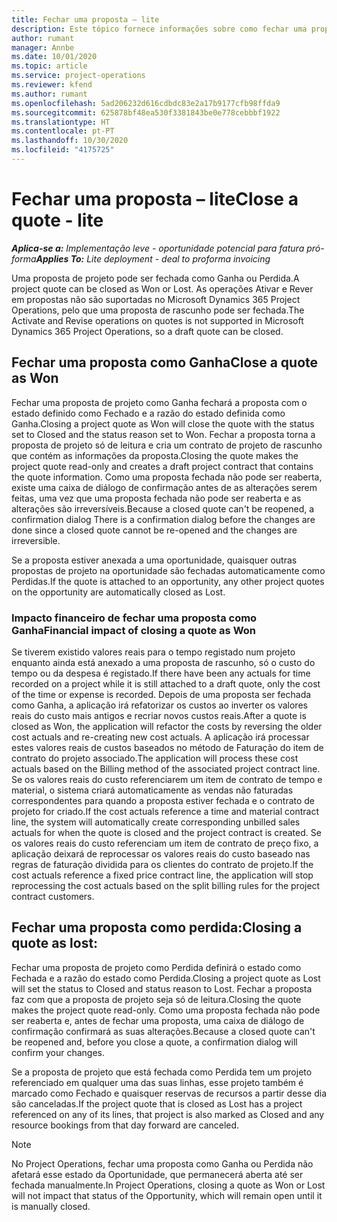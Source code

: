 ```yaml
---
title: Fechar uma proposta – lite
description: Este tópico fornece informações sobre como fechar uma proposta no Project Operations.
author: rumant
manager: Annbe
ms.date: 10/01/2020
ms.topic: article
ms.service: project-operations
ms.reviewer: kfend
ms.author: rumant
ms.openlocfilehash: 5ad206232d616cdbdc83e2a17b9177cfb98ffda9
ms.sourcegitcommit: 625878bf48ea530f3381843be0e778cebbbf1922
ms.translationtype: HT
ms.contentlocale: pt-PT
ms.lasthandoff: 10/30/2020
ms.locfileid: "4175725"
---
```

# <a name="close-a-quote---lite"></a><span data-ttu-id="caa0a-103">Fechar uma proposta – lite</span><span class="sxs-lookup"><span data-stu-id="caa0a-103">Close a quote - lite</span></span>

<span data-ttu-id="caa0a-104">_**Aplica-se a:** Implementação leve - oportunidade potencial para fatura pró-forma_</span><span class="sxs-lookup"><span data-stu-id="caa0a-104">_**Applies To:** Lite deployment - deal to proforma invoicing_</span></span>

<span data-ttu-id="caa0a-105">Uma proposta de projeto pode ser fechada como Ganha ou Perdida.</span><span class="sxs-lookup"><span data-stu-id="caa0a-105">A project quote can be closed as Won or Lost.</span></span> <span data-ttu-id="caa0a-106">As operações Ativar e Rever em propostas não são suportadas no Microsoft Dynamics 365 Project Operations, pelo que uma proposta de rascunho pode ser fechada.</span><span class="sxs-lookup"><span data-stu-id="caa0a-106">The Activate and Revise operations on quotes is not supported in Microsoft Dynamics 365 Project Operations, so a draft quote can be closed.</span></span>

## <a name="close-a-quote-as-won"></a><span data-ttu-id="caa0a-107">Fechar uma proposta como Ganha</span><span class="sxs-lookup"><span data-stu-id="caa0a-107">Close a quote as Won</span></span>

<span data-ttu-id="caa0a-108">Fechar uma proposta de projeto como Ganha fechará a proposta com o estado definido como Fechado e a razão do estado definida como Ganha.</span><span class="sxs-lookup"><span data-stu-id="caa0a-108">Closing a project quote as Won will close the quote with the status set to Closed and the status reason set to Won.</span></span> <span data-ttu-id="caa0a-109">Fechar a proposta torna a proposta de projeto só de leitura e cria um contrato de projeto de rascunho que contém as informações da proposta.</span><span class="sxs-lookup"><span data-stu-id="caa0a-109">Closing the quote makes the project quote read-only and creates a draft project contract that contains the quote information.</span></span> <span data-ttu-id="caa0a-110">Como uma proposta fechada não pode ser reaberta, existe uma caixa de diálogo de confirmação antes de as alterações serem feitas, uma vez que uma proposta fechada não pode ser reaberta e as alterações são irreversíveis.</span><span class="sxs-lookup"><span data-stu-id="caa0a-110">Because a closed quote can't be reopened, a confirmation dialog There is a confirmation dialog before the changes are done since a closed quote cannot be re-opened and the changes are irreversible.</span></span>

<span data-ttu-id="caa0a-111">Se a proposta estiver anexada a uma oportunidade, quaisquer outras propostas de projeto na oportunidade são fechadas automaticamente como Perdidas.</span><span class="sxs-lookup"><span data-stu-id="caa0a-111">If the quote is attached to an opportunity, any other project quotes on the opportunity are automatically closed as Lost.</span></span>

### <a name="financial-impact-of-closing-a-quote-as-won"></a><span data-ttu-id="caa0a-112">Impacto financeiro de fechar uma proposta como Ganha</span><span class="sxs-lookup"><span data-stu-id="caa0a-112">Financial impact of closing a quote as Won</span></span>

<span data-ttu-id="caa0a-113">Se tiverem existido valores reais para o tempo registado num projeto enquanto ainda está anexado a uma proposta de rascunho, só o custo do tempo ou da despesa é registado.</span><span class="sxs-lookup"><span data-stu-id="caa0a-113">If there have been any actuals for time recorded on a project while it is still attached to a draft quote, only the cost of the time or expense is recorded.</span></span> <span data-ttu-id="caa0a-114">Depois de uma proposta ser fechada como Ganha, a aplicação irá refatorizar os custos ao inverter os valores reais do custo mais antigos e recriar novos custos reais.</span><span class="sxs-lookup"><span data-stu-id="caa0a-114">After a quote is closed as Won, the application will refactor the costs by reversing the older cost actuals and re-creating new cost actuals.</span></span> <span data-ttu-id="caa0a-115">A aplicação irá processar estes valores reais de custos baseados no método de Faturação do item de contrato do projeto associado.</span><span class="sxs-lookup"><span data-stu-id="caa0a-115">The application will process these cost actuals based on the Billing method of the associated project contract line.</span></span> <span data-ttu-id="caa0a-116">Se os valores reais do custo referenciarem um item de contrato de tempo e material, o sistema criará automaticamente as vendas não faturadas correspondentes para quando a proposta estiver fechada e o contrato de projeto for criado.</span><span class="sxs-lookup"><span data-stu-id="caa0a-116">If the cost actuals reference a time and material contract line, the system will automatically create corresponding unbilled sales actuals for when the quote is closed and the project contract is created.</span></span> <span data-ttu-id="caa0a-117">Se os valores reais do custo referenciam um item de contrato de preço fixo, a aplicação deixará de reprocessar os valores reais do custo baseado nas regras de faturação dividida para os clientes do contrato de projeto.</span><span class="sxs-lookup"><span data-stu-id="caa0a-117">If the cost actuals reference a fixed price contract line, the application will stop reprocessing the cost actuals based on the split billing rules for the project contract customers.</span></span>

## <a name="closing-a-quote-as-lost"></a><span data-ttu-id="caa0a-118">Fechar uma proposta como perdida:</span><span class="sxs-lookup"><span data-stu-id="caa0a-118">Closing a quote as lost:</span></span>

<span data-ttu-id="caa0a-119">Fechar uma proposta de projeto como Perdida definirá o estado como Fechada e a razão do estado como Perdida.</span><span class="sxs-lookup"><span data-stu-id="caa0a-119">Closing a project quote as Lost will set the status to Closed and status reason to Lost.</span></span> <span data-ttu-id="caa0a-120">Fechar a proposta faz com que a proposta de projeto seja só de leitura.</span><span class="sxs-lookup"><span data-stu-id="caa0a-120">Closing the quote makes the project quote read-only.</span></span> <span data-ttu-id="caa0a-121">Como uma proposta fechada não pode ser reaberta e, antes de fechar uma proposta, uma caixa de diálogo de confirmação confirmará as suas alterações.</span><span class="sxs-lookup"><span data-stu-id="caa0a-121">Because a closed quote can't be reopened and, before you close a quote, a confirmation dialog will confirm your changes.</span></span>

<span data-ttu-id="caa0a-122">Se a proposta de projeto que está fechada como Perdida tem um projeto referenciado em qualquer uma das suas linhas, esse projeto também é marcado como Fechado e quaisquer reservas de recursos a partir desse dia são canceladas.</span><span class="sxs-lookup"><span data-stu-id="caa0a-122">If the project quote that is closed as Lost has a project referenced on any of its lines, that project is also marked as Closed and any resource bookings from that day forward are canceled.</span></span>

> [!NOTE]
> <span data-ttu-id="caa0a-123">No Project Operations, fechar uma proposta como Ganha ou Perdida não afetará esse estado da Oportunidade, que permanecerá aberta até ser fechada manualmente.</span><span class="sxs-lookup"><span data-stu-id="caa0a-123">In Project Operations, closing a quote as Won or Lost will not impact that status of the Opportunity, which will remain open until it is manually closed.</span></span>
